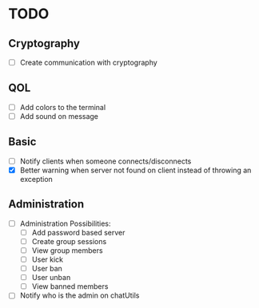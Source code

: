 # TODO

## Cryptography

- [ ] Create communication with cryptography

## QOL

- [ ] Add colors to the terminal
- [ ] Add sound on message

## Basic

- [ ] Notify clients when someone connects/disconnects
- [X] Better warning when server not found on client instead of throwing an exception

## Administration

- [ ] Administration Possibilities:
    - [ ] Add password based server
    - [ ] Create group sessions
    - [ ] View group members
    - [ ] User kick
    - [ ] User ban
    - [ ] User unban
    - [ ] View banned members
- [ ] Notify who is the admin on chatUtils